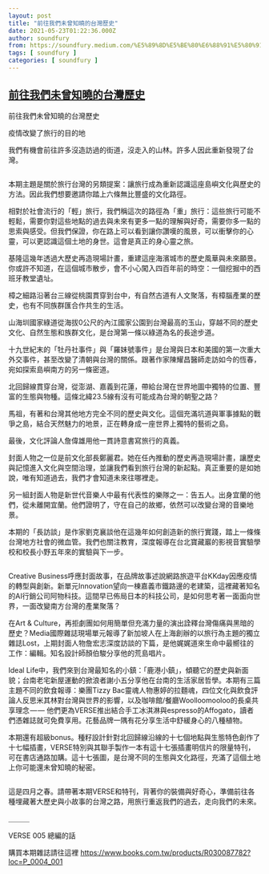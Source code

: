 ```yaml
---
layout: post
title: "前往我們未曾知曉的台灣歷史"
date: 2021-05-23T01:22:36.000Z
author: soundfury
from: https://soundfury.medium.com/%E5%89%8D%E5%BE%80%E6%88%91%E5%80%91%E6%9C%AA%E6%9B%BE%E7%9F%A5%E6%9B%89%E7%9A%84%E5%8F%B0%E7%81%A3%E6%AD%B7%E5%8F%B2-363e17c4f021?source=rss-37ea7441b075------2
tags: [ soundfury ]
categories: [ soundfury ]
---
```

<!--1621732956000-->
[前往我們未曾知曉的台灣歷史](https://soundfury.medium.com/%E5%89%8D%E5%BE%80%E6%88%91%E5%80%91%E6%9C%AA%E6%9B%BE%E7%9F%A5%E6%9B%89%E7%9A%84%E5%8F%B0%E7%81%A3%E6%AD%B7%E5%8F%B2-363e17c4f021?source=rss-37ea7441b075------2)
------

<div>
<p>前往我們未曾知曉的台灣歷史</p><p>疫情改變了旅行的目的地</p><p>我們有機會前往許多沒造訪過的街道，沒走入的山林。許多人因此重新發現了台灣。</p><figure><img alt="" src="https://cdn-images-1.medium.com/max/1024/1*lNMep4MZRoiG0VPwbYx11A.jpeg" /></figure><p>本期主題是關於旅行台灣的另類提案：讓旅行成為重新認識這座島嶼文化與歷史的方法。因此我們想要邀請你踏上六條無比豐盛的文化路徑。</p><p>相對於社會流行的「輕」旅行，我們稱這次的路徑為「重」旅行：這些旅行可能不輕鬆，需要你對這些地點的過去與未來有更多一點的理解與好奇，需要你多一點的思索與感受。但我們保證，你在路上可以看到讓你讚嘆的風景，可以衝擊你的心靈，可以更認識這個土地的身世。這會是真正的身心靈之旅。</p><p>基隆這幾年透過大歷史再造現場計畫，重建這座海濱城市的歷史風華與未來願景。你或許不知道，在這個城市散步，會不小心闖入四百年前的時空：一個挖掘中的西班牙教堂遺址。</p><p>樟之細路沿著台三線從桃園貫穿到台中，有自然古道有人文聚落，有樟腦產業的歷史，也有不同族群匯合作共生的生活。</p><p>山海圳國家綠道從海拔0公尺的內江國家公園到台灣最高的玉山，穿越不同的歷史文化、自然生態和族群文化，是台灣第一條以綠道為名的長途步道。</p><p>十九世紀末的「牡丹社事件」與「羅妹號事件」是台灣與日本和美國的第一次重大外交事件，甚至改變了清朝與台灣的關係。跟著作家陳耀昌醫師走訪如今的恆春，宛如探索島嶼南方的另一條密道。</p><p>北回歸線貫穿台灣，從澎湖、嘉義到花蓮，帶給台灣在世界地圖中獨特的位置、豐富的生態與物種。這條北緯23.5線有沒有可能成為台灣的朝聖之路？</p><p>馬祖，有著和台灣其他地方完全不同的歷史與文化。這個充滿坑道與軍事據點的戰爭之島，結合天然魅力的地景，正在轉身成一座世界上獨特的藝術之島。</p><p>最後，文化評論人詹偉雄用他一貫詩意書寫旅行的真義。</p><p>封面人物之一位是前文化部長鄭麗君。她在任內推動的歷史再造現場計畫，讓歷史與記憶進入文化與空間治理，並讓我們看到旅行台灣的新起點。真正重要的是如她說，唯有知道過去，我們才會知道未來往哪裡走。</p><p>另一組封面人物是新世代音樂人中最有代表性的樂隊之一：告五人。出身宜蘭的他們，從未離開宜蘭。他們證明了，守在自己的故鄉，依然可以改變台灣的音樂地景。</p><p>本期的「長訪談」是作家劉克襄談他在這幾年如何創造新的旅行實踐，踏上一條條台灣地方社會的微血管。我們也關注教育，深度報導在台北寶藏巖的影視音實驗學校和校長小野五年來的實驗與下一步。</p><figure><img alt="" src="https://cdn-images-1.medium.com/max/1024/1*MWLm8OtX6HDmXg19clMegw.jpeg" /></figure><p>Creative Business呼應封面故事，在品牌故事述說網路旅遊平台KKday因應疫情的轉型與創新。新單元Innovation望向一棟嘉義市鐵路邊的老建築，這裡藏著知名的AI行銷公司阿物科技。這間早已佈局日本的科技公司，是如何思考著一面面向世界，一面改變南方台灣的產業聚落？</p><p>在Art &amp; Culture，再拒劇團如何用簡單但充滿力量的演出詮釋台灣傷痛與黑暗的歷史？Media國際雜誌現場單元報導了新加坡人在上海創辦的以旅行為主題的獨立雜誌Lost，上期封面人物詹宏志深度訪談的下篇，是他娓娓道來生命中最嚮往的工作：編輯。知名設計師顏伯駿分享他的荒島唱片。</p><p>Ideal Life中，我們來到台灣最知名的小鎮：「鹿港小鎮」，傾聽它的歷史與新面貌；台南老宅新屋運動的掀浪者謝小五分享他在台南的生活家居哲學。本期有三篇主題不同的飲食報導：樂團Tizzy Bac靈魂人物惠婷的拉麵魂，四位文化與飲食評論人反思米其林對台灣與世界的影響，以及咖啡館/餐廳Woolloomooloo的長桌共享理念 — — 他們更為VERSE推出結合手工冰淇淋與espresso的Affogato，讀者們憑雜誌就可免費享用。花藝品牌一隅有花分享生活中舒緩身心的八種植物。</p><p>本期還有超級bonus。種籽設計針對北回歸線沿線的十七個地點與生態特色創作了十七幅插畫，VERSE特別與其聯手製作一本有這十七張插畫明信片的限量特刊，可在書店通路加購。這十七張圖，是台灣不同的生態與文化路徑，充滿了這個土地上你可能還未曾知曉的秘密。</p><figure><img alt="" src="https://cdn-images-1.medium.com/max/1024/1*yYYFQ_MBCQvPm0h51PrIog.jpeg" /></figure><p>這是四月之春。請帶著本期VERSE和特刊，背著你的裝備與好奇心，準備前往各種埋藏著大歷史與小故事的台灣之路，用旅行重返我們的過去，走向我們的未來。</p><p>＿＿＿</p><p>VERSE 005 總編的話</p><p>購買本期雜誌請往這裡 <a href="https://www.books.com.tw/products/R030087782?loc=P_0004_001">https://www.books.com.tw/products/R030087782?loc=P_0004_001</a></p><img src="https://medium.com/_/stat?event=post.clientViewed&referrerSource=full_rss&postId=363e17c4f021" width="1" height="1" alt="">
</div>
